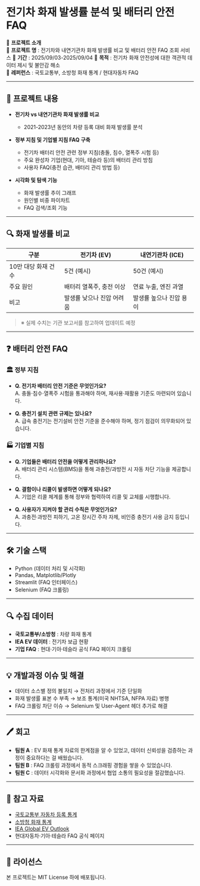 # 전기차 화재 발생률 분석 및 배터리 안전 FAQ

📌 **프로젝트 소개**  
📎 **프로젝트 명** : 전기차와 내연기관차 화재 발생률 비교 및 배터리 안전 FAQ 조회 서비스
📅 **기간** : 2025/09/03-2025/09/04
🎯 **목적** : 전기차 화재 안전성에 대한 객관적 데이터 제시 및 불안감 해소  
📖 **레퍼런스** : 국토교통부, 소방청 화재 통계 / 현대자동차 FAQ   

---

## 📎 프로젝트 내용

- **전기차 vs 내연기관차 화재 발생률 비교**
  - 2021-2023년 동안의 차량 등록 대비 화재 발생률 분석
  

- **정부 지침 및 기업별 지침 FAQ 구축**
  - 전기차 배터리 안전 관련 정부 지침(충돌, 침수, 열폭주 시험 등)
  - 주요 완성차 기업(현대, 기아, 테슬라 등)의 배터리 관리 방침
  - 사용자 FAQ(충전 습관, 배터리 관리 방법 등)

- **시각화 및 탐색 기능**
  - 화재 발생률 추이 그래프
  - 원인별 비중 파이차트
  - FAQ 검색/조회 기능

---

## 🔍 화재 발생률 비교

| 구분        | 전기차 (EV) | 내연기관차 (ICE) |
|-------------|-------------|------------------|
| 10만 대당 화재 건수 | 5건 (예시) | 50건 (예시) |
| 주요 원인   | 배터리 열폭주, 충전 이상 | 연료 누출, 엔진 과열 |
| 비고        | 발생률 낮으나 진압 어려움 | 발생률 높으나 진압 용이 |

> ※ 실제 수치는 기관 보고서를 참고하여 업데이트 예정  

---

## ❓ 배터리 안전 FAQ

### 🏛 정부 지침
- **Q. 전기차 배터리 안전 기준은 무엇인가요?**  
  A. 충돌·침수·열폭주 시험을 통과해야 하며, 재사용·재활용 기준도 마련되어 있습니다.  

- **Q. 충전기 설치 관련 규제는 있나요?**  
  A. 급속 충전기는 전기설비 안전 기준을 준수해야 하며, 정기 점검이 의무화되어 있습니다.  

### 🏭 기업별 지침
- **Q. 기업들은 배터리 안전을 어떻게 관리하나요?**  
  A. 배터리 관리 시스템(BMS)을 통해 과충전/과방전 시 자동 차단 기능을 제공합니다.  

- **Q. 결함이나 리콜이 발생하면 어떻게 되나요?**  
  A. 기업은 리콜 체계를 통해 정부와 협력하여 리콜 및 교체를 시행합니다.  

- **Q. 사용자가 지켜야 할 관리 수칙은 무엇인가요?**  
  A. 과충전·과방전 피하기, 고온 장시간 주차 자제, 비인증 충전기 사용 금지 등입니다.  

---

## 🛠 기술 스택
- Python (데이터 처리 및 시각화)
- Pandas, Matplotlib/Plotly
- Streamlit (FAQ 인터페이스)
- Selenium (FAQ 크롤링)

---

## 🔍 수집 데이터
- **국토교통부/소방청** : 차량 화재 통계
- **IEA EV 데이터** : 전기차 보급 현황
- **기업 FAQ** : 현대·기아·테슬라 공식 FAQ 페이지 크롤링  

---

## 💡 개발과정 이슈 및 해결
- 데이터 소스별 정의 불일치 → 전처리 과정에서 기준 단일화
- 화재 발생률 표본 수 부족 → 보조 통계(미국 NHTSA, NFPA 자료) 병행
- FAQ 크롤링 차단 이슈 → Selenium 및 User-Agent 헤더 추가로 해결

---

## 🖊 회고
- **팀원 A** : EV 화재 통계 자료의 한계점을 알 수 있었고, 데이터 신뢰성을 검증하는 과정이 중요하다는 걸 배웠습니다.  
- **팀원 B** : FAQ 크롤링 과정에서 동적 스크래핑 경험을 쌓을 수 있었습니다.  
- **팀원 C** : 데이터 시각화와 문서화 과정에서 협업 소통의 필요성을 절감했습니다.  

---

## 📄 참고 자료
- [국토교통부 자동차 등록 통계](https://www.molit.go.kr)  
- [소방청 화재 통계](https://www.nfa.go.kr)  
- [IEA Global EV Outlook](https://www.iea.org/reports/global-ev-outlook)  
- 현대자동차·기아·테슬라 FAQ 공식 페이지  

---

## 📜 라이선스
본 프로젝트는 MIT License 하에 배포됩니다.
